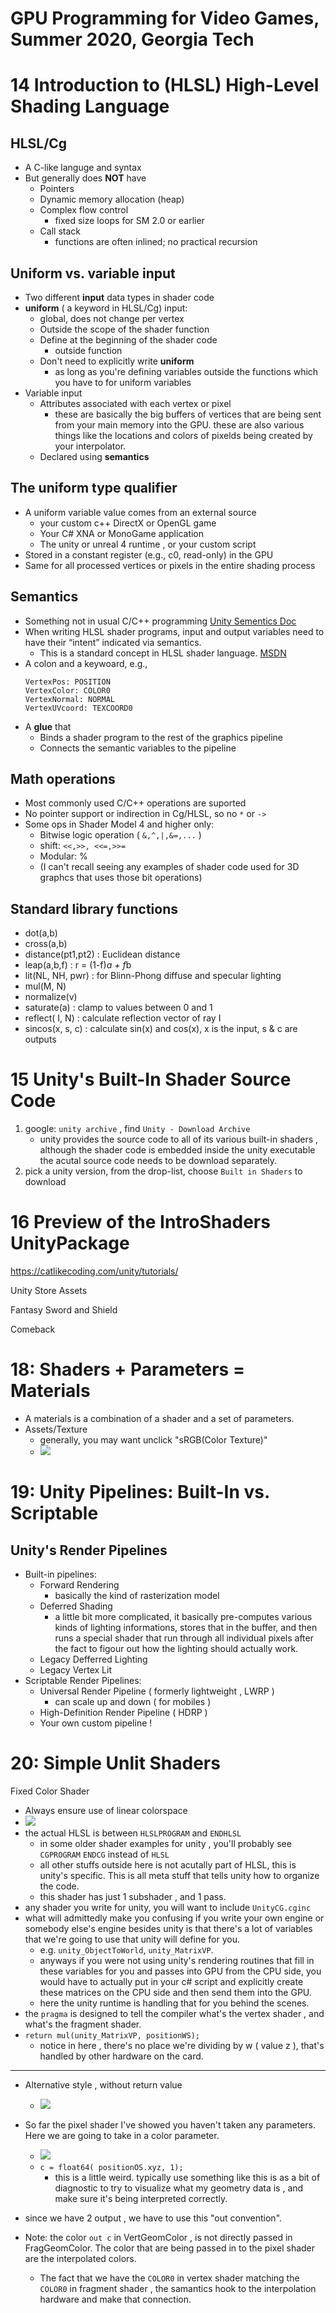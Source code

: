 
# GPU Programming for Video Games, Summer 2020, Georgia Tech


# 14 Introduction to (HLSL) High-Level Shading Language

## HLSL/Cg

- A C-like languge and syntax
- But generally does **NOT** have
    - Pointers
    - Dynamic memory allocation (heap)
    - Complex flow control
        - fixed size loops for SM 2.0 or earlier
    - Call stack
        - functions are often inlined; no practical recursion

## Uniform vs. variable input

- Two different **input** data types in shader code
- **uniform** ( a keyword in HLSL/Cg) input:
    - global, does not change per vertex
    - Outside the scope of the shader function
    - Define at the beginning of the shader code
        - outside function
    - Don't need to explicitly write **uniform**
        - as long as you're defining variables outside the functions which you have to for uniform variables
- Variable input
    - Attributes associated with each vertex or pixel
        - these are basically the big buffers of vertices that are being sent from your main memory into the GPU.  these are also various things like the locations and colors of pixelds being created by your interpolator.
    - Declared using **semantics**


## The uniform type qualifier

- A uniform variable value comes from an external source
    - your custom c++ DirectX or OpenGL game
    - Your C# XNA or MonoGame application
    - The unity or unreal 4 runtime , or your custom script
- Stored in a constant register (e.g., c0, read-only) in the GPU
- Same for all processed vertices or pixels in the entire shading process


## Semantics

- Something not in usual C/C++ programming [Unity Sementics Doc](https://docs.unity3d.com/Manual/SL-ShaderSemantics.html)
- When writing HLSL shader programs, input and output variables need to have their “intent” indicated via semantics. 
    - This is a standard concept in HLSL shader language. [MSDN](https://docs.microsoft.com/en-us/windows/win32/direct3dhlsl/dx-graphics-hlsl-semantics?redirectedfrom=MSDN)
- A colon and a keywoard, e.g., 
    ```cg
    VertexPos: POSITION
    VertexColor: COLOR0
    VertexNormal: NORMAL
    VertexUVcoord: TEXCOORD0
    ```
- A **glue** that
    - Binds a shader program to the rest of the graphics pipeline
    - Connects the semantic variables to the pipeline

## Math operations

- Most commonly used C/C++ operations are suported
- No pointer support or indirection in Cg/HLSL, so no `*` or `->`
- Some ops in Shader Model 4 and higher only:
    - Bitwise logic operation ( `&,^,|,&=,...` )
    - shift: `<<,>>, <<=,>>=`
    - Modular: %
    - (I can't recall seeing any examples of shader code used for 3D graphcs that uses those bit operations)


## Standard library functions 

- dot(a,b)
- cross(a,b)
- distance(pt1,pt2) : Euclidean distance
- leap(a,b,f) : r = (1-f)*a + f*b
- lit(NL, NH, pwr) : for Blinn-Phong diffuse and specular lighting
- mul(M, N)
- normalize(v)
- saturate(a) : clamp to values between 0 and 1
- reflect( I, N) : calculate reflection vector of ray I
- sincos(x, s, c) : calculate sin(x) and cos(x), x is the input, s & c are outputs


# 15 Unity's Built-In Shader Source Code


1. google: `unity archive` , find `Unity - Download Archive`
    - unity provides the source code to all of its various built-in shaders , although the shader code is embedded inside the unity executable the acutal source code needs to be download separately.
2. pick a unity version, from the drop-list, choose `Built in Shaders` to download


# 16 Preview of the IntroShaders UnityPackage

https://catlikecoding.com/unity/tutorials/

Unity Store Assets

Fantasy Sword and Shield

Comeback


# 18: Shaders + Parameters = Materials 

- A materials is a combination of a shader and a set of parameters.
- Assets/Texture
    - generally, you  may want unclick "sRGB(Color Texture)"
    - ![](../imgs/gpu_texture_setting_sRGB.png)

# 19: Unity Pipelines: Built-In vs. Scriptable

## Unity's Render Pipelines

- Built-in pipelines:
    - Forward Rendering
        - basically the kind of rasterization model 
    - Deferred Shading
        - a little bit more complicated, it basically pre-computes various kinds of lighting informations, stores that in the buffer,  and then runs a special shader that run through all individual pixels after the fact to figour out how the lighting should actually work.
    - Legacy Defferred Lighting
    - Legacy Vertex Lit
- Scriptable Render Pipelines:
    - Universal Render Pipeline ( formerly lightweight , LWRP )
        - can scale up and down ( for mobiles )
    - High-Definition Render Pipeline ( HDRP )
    - Your own custom pipeline !


# 20: Simple Unlit Shaders 

Fixed Color Shader

- Always ensure use of linear colorspace
- ![](../imgs/gpu_shader_solidcolor.png)
- the actual HLSL is between `HLSLPROGRAM` and `ENDHLSL`
    - in some older shader examples for unity , you'll probably see `CGPROGRAM` `ENDCG` instead of `HLSL`
    - all other stuffs outside here is not acutally part of HLSL, this is unity's specific. This is all meta stuff that tells unity how to organize the code.
    - this shader has just 1 subshader , and 1 pass.
- any shader you write for unity, you will want to include `UnityCG.cginc`
- what will admittedly make you confusing if you write your own engine or somebody else's engine besides unity is that there's a lot of variables that we're going to use that unity will define for you.
    - e.g.  `unity_ObjectToWorld`, `unity_MatrixVP`. 
    - anyways if you were not using unity's rendering routines that fill in these variables for you and passes into GPU from the CPU side, you would have to actually put in your c#  script and explicitly create these matrices on the CPU side and then send them into the GPU.
    - here the unity runtime is handling that for you behind the scenes.
- the `pragma` is designed to tell the compiler what's the vertex shader , and what's the fragment shader.
- `return mul(unity_MatrixVP, positionWS);`
    - notice in here , there's no place we're dividing by w ( value z ), that's handled by other hardware on the card.

--- 

- Alternative style , without return value
    - ![](../imgs/gpu_shader_solid_color_alter.png)

- So far the pixel shader I've showed you haven't taken any parameters. Here we are going to take in a color parameter. 
    - ![](../imgs/gpu_shader_solid_fragment_with_color.png)
    - `c = float64( positionOS.xyz, 1);`
        - this is a little weird. typically use something like this is as a bit of diagnostic to try to visualize what my geometry data is , and make sure it's being interpreted correctly.
- since we have 2 output , we have to use this "out convention".
- Note: the color `out c` in VertGeomColor , is not directly passed in FragGeomColor. The color that are being passed in to the pixel shader are the interpolated colors.
    - The fact that we have the `COLOR0` in vertex shader matching the `COLOR0` in fragment shader ,  the samantics hook to the interpolation hardware and make that connection.


